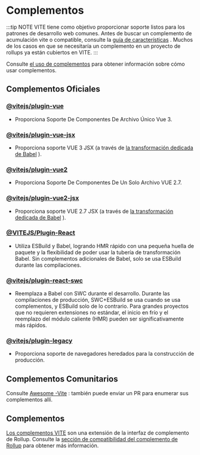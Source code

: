 # Complementos

:::tip NOTE
VITE tiene como objetivo proporcionar soporte listos para los patrones de desarrollo web comunes. Antes de buscar un complemento de acumulación vite o compatible, consulte la [guía de características](../guide/features.md) . Muchos de los casos en que se necesitaría un complemento en un proyecto de rollups ya están cubiertos en VITE.
:::

Consulte [el uso de complementos](../guide/using-plugins) para obtener información sobre cómo usar complementos.

## Complementos Oficiales

### [@vitejs/plugin-vue](https://github.com/vitejs/vite-plugin-vue/tree/main/packages/plugin-vue)

- Proporciona Soporte De Componentes De Archivo Único Vue 3.

### [@vitejs/plugin-vue-jsx](https://github.com/vitejs/vite-plugin-vue/tree/main/packages/plugin-vue-jsx)

- Proporciona soporte VUE 3 JSX (a través de [la transformación dedicada de Babel](https://github.com/vuejs/jsx-next) ).

### [@vitejs/plugin-vue2](https://github.com/vitejs/vite-plugin-vue2)

- Proporciona Soporte De Componentes De Un Solo Archivo VUE 2.7.

### [@vitejs/plugin-vue2-jsx](https://github.com/vitejs/vite-plugin-vue2-jsx)

- Proporciona soporte VUE 2.7 JSX (a través de [la transformación dedicada de Babel](https://github.com/vuejs/jsx-vue2/) ).

### [@VITEJS/Plugin-React](https://github.com/vitejs/vite-plugin-react/tree/main/packages/plugin-react)

- Utiliza ESBuild y Babel, logrando HMR rápido con una pequeña huella de paquete y la flexibilidad de poder usar la tubería de transformación Babel. Sin complementos adicionales de Babel, solo se usa ESBuild durante las compilaciones.

### [@vitejs/plugin-react-swc](https://github.com/vitejs/vite-plugin-react-swc)

- Reemplaza a Babel con SWC durante el desarrollo. Durante las compilaciones de producción, SWC+ESBuild se usa cuando se usa complementos, y ESBuild solo de lo contrario. Para grandes proyectos que no requieren extensiones no estándar, el inicio en frío y el reemplazo del módulo caliente (HMR) pueden ser significativamente más rápidos.

### [@vitejs/plugin-legacy](https://github.com/vitejs/vite/tree/main/packages/plugin-legacy)

- Proporciona soporte de navegadores heredados para la construcción de producción.

## Complementos Comunitarios

Consulte [Awesome -Vite](https://github.com/vitejs/awesome-vite#plugins) : también puede enviar un PR para enumerar sus complementos allí.

## Complementos

[Los complementos VITE](../guide/api-plugin) son una extensión de la interfaz de complemento de Rollup. Consulte la [sección de compatibilidad del complemento de Rollup](../guide/api-plugin#rollup-plugin-compatibility) para obtener más información.
